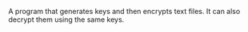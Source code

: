 A program that generates keys and then encrypts text files. It can also decrypt them using the same keys.
